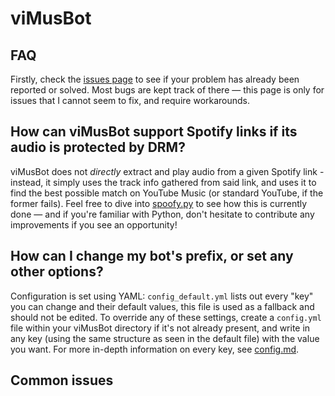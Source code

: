 # viMusBot

## FAQ

Firstly, check the [issues page](https://github.com/svioletg/viMusBot/issues) to see if your problem has already been reported or solved. Most bugs are kept track of there — this page is only for issues that I cannot seem to fix, and require workarounds.

## How can viMusBot support Spotify links if its audio is protected by DRM?

viMusBot does not *directly* extract and play audio from a given Spotify link - instead, it simply uses the track info gathered from said link, and uses it to find the best possible match on YouTube Music (or standard YouTube, if the former fails). Feel free to dive into [spoofy.py](https://github.com/svioletg/viMusBot/blob/master/spoofy.py) to see how this is currently done — and if you're familiar with Python, don't hesitate to contribute any improvements if you see an opportunity!

## How can I change my bot's prefix, or set any other options?

Configuration is set using YAML: `config_default.yml` lists out every "key" you can change and their default values, this file is used as a fallback and should not be edited. To override any of these settings, create a `config.yml` file within your viMusBot directory if it's not already present, and write in any key (using the same structure as seen in the default file) with the value you want. For more in-depth information on every key, see [config.md](https://github.com/svioletg/viMusBot/blob/master/docs/config.md).

## Common issues
